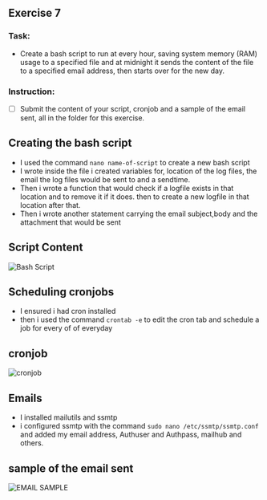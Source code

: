 ## Exercise 7

### Task:

* Create a bash script to run at every hour, saving system memory (RAM) usage to a specified file and at midnight it sends the content of the file to a specified email address, then starts over for the new day.

### Instruction:

- [ ] Submit the content of your script, cronjob and a sample of the email sent, all in the folder for this exercise.



## Creating the bash script
* I used the command `nano name-of-script` to create a new bash script
* I wrote inside the file i created variables for, location of the log files, the email the log files would be sent to and a sendtime.
* Then i wrote a function that would check if a logfile exists in that location and to remove it if it does. then to create a new logfile in that location after that.
* Then i wrote another statement carrying the email subject,body and the attachment that would be sent  

## Script Content
![Bash Script](https://user-images.githubusercontent.com/101622646/196383786-9ce601cc-99c8-4067-9990-7cf858bada8b.png)



## Scheduling cronjobs
* I ensured i had cron installed
* then i used the command `crontab -e` to edit the cron tab and schedule a job for every of of everyday


## cronjob
![cronjob](https://user-images.githubusercontent.com/101622646/196384723-80626c0e-cc4f-4874-a9a2-8c823397cb4a.png)

## Emails
* I installed mailutils and ssmtp 
* i configured ssmtp with the command `sudo nano /etc/ssmtp/ssmtp.conf` and added my email address, Authuser and Authpass, mailhub and others.

## sample of the email sent

![EMAIL SAMPLE](https://user-images.githubusercontent.com/101622646/197494414-e4186ee0-7c4a-450a-bd8f-bea2092b1a5d.png)
